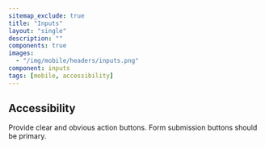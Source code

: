 ```yaml
---
sitemap_exclude: true
title: "Inputs"
layout: "single"
description: ""
components: true
images:
  - "/img/mobile/headers/inputs.png"
component: inputs
tags: [mobile, accessibility]
---
```

## Accessibility

Provide clear and obvious action buttons. Form submission buttons should be primary.
